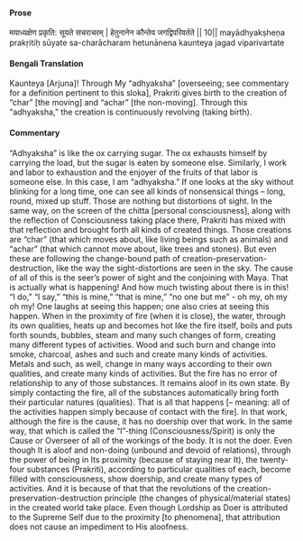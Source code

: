 #### Prose 

मयाध्यक्षेण प्रकृति: सूयते सचराचरम् |
हेतुनानेन कौन्तेय जगद्विपरिवर्तते || 10||
mayādhyakṣheṇa prakṛitiḥ sūyate sa-charācharam
hetunānena kaunteya jagad viparivartate

 #### Bengali Translation 

Kaunteya [Arjuna]! Through My “adhyaksha” [overseeing; see commentary for a definition pertinent to this sloka], Prakriti gives birth to the creation of “char” [the moving] and “achar” [the non-moving]. Through this “adhyaksha,” the creation is continuously revolving (taking birth).

 #### Commentary 

“Adhyaksha” is like the ox carrying sugar. The ox exhausts himself by carrying the load, but the sugar is eaten by someone else. Similarly, I work and labor to exhaustion and the enjoyer of the fruits of that labor is someone else. In this case, I am “adhyaksha.” If one looks at the sky without blinking for a long time, one can see all kinds of nonsensical things – long, round, mixed up stuff. Those are nothing but distortions of sight. In the same way, on the screen of the chitta [personal consciousness], along with the reflection of Consciousness taking place there, Prakriti has mixed with that reflection and brought forth all kinds of created things. Those creations are “char” (that which moves about, like living beings such as animals) and “achar” (that which cannot move about, like trees and stones). But even these are following the change-bound path of creation-preservation-destruction, like the way the sight-distortions are seen in the sky. The cause of all of this is the seer’s power of sight and the conjoining with Maya. That is actually what is happening! And how much twisting about there is in this! “I do,” “I say,” “this is mine,” “that is mine,” “no one but me” - oh my, oh my oh my! One laughs at seeing this happen; one also cries at seeing this happen. When in the proximity of fire (when it is close), the water, through its own qualities, heats up and becomes hot like the fire itself, boils and puts forth sounds, bubbles, steam and many such changes of form, creating many different types of activities. Wood and such burn and change into smoke, charcoal, ashes and such and create many kinds of activities. Metals and such, as well, change in many ways according to their own qualities, and create many kinds of activities. But the fire has no error of relationship to any of those substances. It remains aloof in its own state. By simply contacting the fire, all of the substances automatically bring forth their particular natures (qualities). That is all that happens [– meaning: all of the activities happen simply because of contact with the fire]. In that work, although the fire is the cause, it has no doership over that work. In the same way, that which is called the “I”-thing (Consciousness/Spirit) is only the Cause or Overseer of all of the workings of the body. It is not the doer. Even though It is aloof and non-doing (unbound and devoid of relations), through the power of being in Its proximity (because of staying near It), the twenty-four substances (Prakriti), according to particular qualities of each, become filled with consciousness, show doership, and create many types of activities. And it is because of that that the revolutions of the creation-preservation-destruction principle (the changes of physical/material states) in the created world take place. Even though Lordship as Doer is attributed to the Supreme Self due to the proximity [to phenomena], that attribution does not cause an impediment to His aloofness.